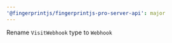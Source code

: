 ```yaml
---
'@fingerprintjs/fingerprintjs-pro-server-api': major
---
```


Rename `VisitWebhook` type to `Webhook`
